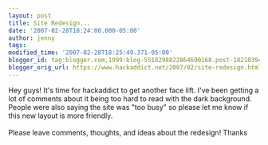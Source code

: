 ```yaml
---
layout: post
title: Site Redesign...
date: '2007-02-28T18:24:00.000-05:00'
author: jenny
tags:
modified_time: '2007-02-28T18:25:49.371-05:00'
blogger_id: tag:blogger.com,1999:blog-5518298822864690168.post-1821039427286436073
blogger_orig_url: https://www.hackaddict.net/2007/02/site-redesign.html
---
```


Hey guys!  It's time for hackaddict to get another face lift.  I've been getting a lot of comments about it being too hard to read with the dark background.  People were also saying the site was "too busy" so please let me know if this new layout is more friendly.<br /><br />Please leave comments, thoughts, and ideas about the redesign!  Thanks